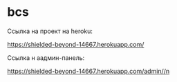 # bcs
Cсылка на проект на heroku:

https://shielded-beyond-14667.herokuapp.com/ 

Cсылка н аадмин-панель:

https://shielded-beyond-14667.herokuapp.com/admin//n
